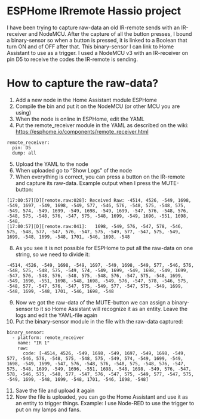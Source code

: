 # ESPHome IRremote Hassio project
I have been trying to capture raw-data an old IR-remote sends with an IR-receiver and NodeMCU. After the capture of all the button presses, I bound a binary-sensor so when a button is pressed, it is linked to a Boolean that turn ON and of OFF after that. This binary-sensor I can link to Home Assistant to use as a trigger. 
I used a NodeMCU v3 with an IR-receiver on pin D5 to receive the codes the IR-remote is sending.
# How to capture the raw-data?
1.	Add a new node in the Home Assistant module ESPHome
2.	Compile the bin and put it on the NodeMCU (or other MCU you are using)
3.	When the node is online in ESPHome, edit the YAML
4.	Put the remote_receiver module in the YAML as described on the wiki: https://esphome.io/components/remote_receiver.html
```
remote_receiver:
  pin: D5
  dump: all
```
5.	Upload the YAML to the node
6.	When uploaded go to “Show Logs” of the node
7.	When everything is correct, you can press a button on the IR-remote and capture its raw-data. Example output when I press the MUTE-button:
```
[17:00:57][D][remote.raw:028]: Received Raw: -4514, 4526, -549, 1698, -549, 1697, -549, 1698, -549, 577, -546, 576, -548, 575, -548, 575, -549, 574, -549, 1699, -549, 1698, -549, 1699, -547, 576, -548, 576, -548, 575, -548, 576, -547, 575, -548, 1699, -549, 1696, -551, 1698, -548, 
[17:00:57][D][remote.raw:041]:   1698, -549, 576, -547, 578, -546, 575, -548, 577, -547, 576, -547, 575, -549, 577, -547, 575, -549, 1699, -548, 1699, -548, 1701, -546, 1698, -548
```
8.	As you see it is not possible for ESPHome to put all the raw-data on one string, so we need to divide it:
```
-4514, 4526, -549, 1698, -549, 1697, -549, 1698, -549, 577, -546, 576, -548, 575, -548, 575, -549, 574, -549, 1699, -549, 1698, -549, 1699, -547, 576, -548, 576, -548, 575, -548, 576, -547, 575, -548, 1699, -549, 1696, -551, 1698, -548, 1698, -549, 576, -547, 578, -546, 575, -548, 577, -547, 576, -547, 575, -549, 577, -547, 575, -549, 1699, -548, 1699, -548, 1701, -546, 1698, -548
```
9.	Now we got the raw-data of the MUTE-button we can assign a binary-sensor to it so Home Assistant will recognize it as an entity. Leave the logs and edit the YAML-file again
10.	Put the binary-sensor module in the file with the raw-data captured:
```
binary_sensor:
  - platform: remote_receiver
    name: "IR 1"
    raw:
      code: [-4514, 4526, -549, 1698, -549, 1697, -549, 1698, -549, 577, -546, 576, -548, 575, -548, 575, -549, 574, -549, 1699, -549, 1698, -549, 1699, -547, 576, -548, 576, -548, 575, -548, 576, -547, 575, -548, 1699, -549, 1696, -551, 1698, -548, 1698, -549, 576, -547, 578, -546, 575, -548, 577, -547, 576, -547, 575, -549, 577, -547, 575, -549, 1699, -548, 1699, -548, 1701, -546, 1698, -548]
```
11.	Save the file and upload it again
12.	Now the file is uploaded, you can go the Home Assistant and use it as an entity to trigger things. Example: I use Node-RED to use the trigger to put on my lamps and fans. 
